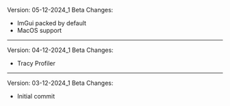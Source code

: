 Version: 05-12-2024_1 Beta 
Changes:
- ImGui packed by default 
- MacOS support 

---------------------------

Version: 04-12-2024_1 Beta 
Changes:
- Tracy Profiler 

---------------------------

Version: 03-12-2024_1 Beta 
Changes:
- Initial commit

